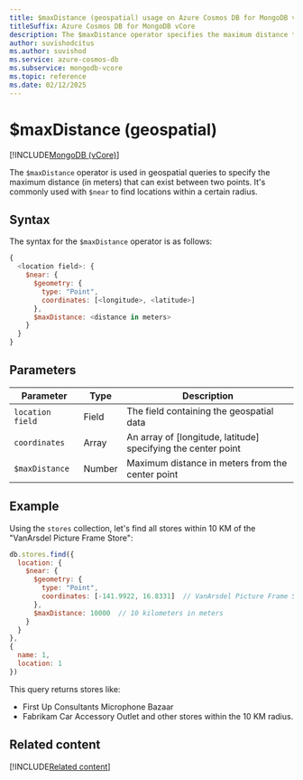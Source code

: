 ```yaml
---
title: $maxDistance (geospatial) usage on Azure Cosmos DB for MongoDB vCore
titleSuffix: Azure Cosmos DB for MongoDB vCore
description: The $maxDistance operator specifies the maximum distance that can exist between two points in a geospatial query.
author: suvishodcitus
ms.author: suvishod
ms.service: azure-cosmos-db
ms.subservice: mongodb-vcore
ms.topic: reference
ms.date: 02/12/2025
---
```


# $maxDistance (geospatial)

[!INCLUDE[MongoDB (vCore)](~/reusable-content/ce-skilling/azure/includes/cosmos-db/includes/appliesto-mongodb-vcore.md)]

The `$maxDistance` operator is used in geospatial queries to specify the maximum distance (in meters) that can exist between two points. It's commonly used with `$near` to find locations within a certain radius.

## Syntax

The syntax for the `$maxDistance` operator is as follows:

```javascript
{
  <location field>: {
    $near: {
      $geometry: {
        type: "Point",
        coordinates: [<longitude>, <latitude>]
      },
      $maxDistance: <distance in meters>
    }
  }
}
```

## Parameters

| Parameter | Type | Description |
|-----------|------|-------------|
| `location field` | Field | The field containing the geospatial data |
| `coordinates` | Array | An array of [longitude, latitude] specifying the center point |
| `$maxDistance` | Number | Maximum distance in meters from the center point |

## Example

Using the `stores` collection, let's find all stores within 10 KM of the "VanArsdel Picture Frame Store":

```javascript
db.stores.find({
  location: {
    $near: {
      $geometry: {
        type: "Point",
        coordinates: [-141.9922, 16.8331]  // VanArsdel Picture Frame Store location
      },
      $maxDistance: 10000  // 10 kilometers in meters
    }
  }
},
{
  name: 1,
  location: 1
})
```

This query returns stores like:
- First Up Consultants Microphone Bazaar
- Fabrikam Car Accessory Outlet and other stores within the 10 KM radius.


## Related content

[!INCLUDE[Related content](../includes/related-content.md)]
